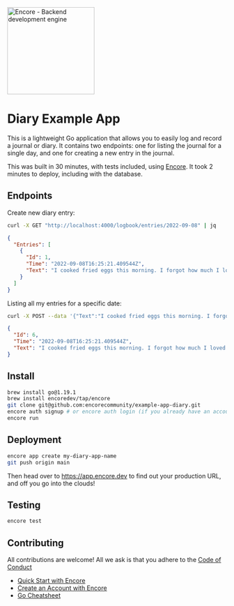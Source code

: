 <img width="200px" src="https://encore.dev/assets/branding/logo/logo.svg" alt="Encore - Backend development engine" />

# Diary Example App

This is a lightweight Go application that allows you to easily log and record a journal or diary.
It contains two endpoints: one for listing the journal for a single day, and one for creating a new entry in the journal.

This was built in 30 minutes, with tests included, using [Encore](https://encore.dev). It took 2 minutes to deploy, including with the database.

## Endpoints

Create new diary entry:

```bash
curl -X GET "http://localhost:4000/logbook/entries/2022-09-08" | jq
```

```json
{
  "Entries": [
    {
      "Id": 1,
      "Time": "2022-09-08T16:25:21.409544Z",
      "Text": "I cooked fried eggs this morning. I forgot how much I loved them!"
    }
  ]
}
```

Listing all my entries for a specific date:

```bash
curl -X POST --data '{"Text":"I cooked fried eggs this morning. I forgot how much I loved them!"}' "http://localhost:4000/logbook/entries"
```

```json
{
  "Id": 6,
  "Time": "2022-09-08T16:25:21.409544Z",
  "Text": "I cooked fried eggs this morning. I forgot how much I loved them!"
}
```

## Install

```bash
brew install go@1.19.1
brew install encoredev/tap/encore
git clone git@github.com:encorecommunity/example-app-diary.git
encore auth signup # or encore auth login (if you already have an account)
encore run
```

## Deployment

```bash
encore app create my-diary-app-name
git push origin main
```

Then head over to <https://app.encore.dev> to find out your production URL, and off you go into the clouds!

## Testing

```bash
encore test
```

## Contributing

All contributions are welcome! All we ask is that you adhere to the [Code of Conduct](https://github.com/encoredev/encore/blob/main/CODE_OF_CONDUCT.md)

- [Quick Start with Encore](https://encore.dev/docs/quick-start)
- [Create an Account with Encore]()
- [Go Cheatsheet](https://encore.dev/guide/go.mod)